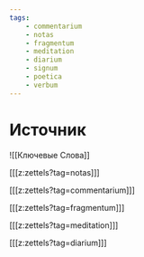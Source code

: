 ```yaml
---
tags: 
	- commentarium
	- notas
	- fragmentum
	- meditation
	- diarium
	- signum
	- poetica
	- verbum
---
```


# Источник

![[Ключевые Слова]]

[[[z:zettels?tag=notas]]]

[[[z:zettels?tag=commentarium]]]

[[[z:zettels?tag=fragmentum]]]

[[[z:zettels?tag=meditation]]]

[[[z:zettels?tag=diarium]]]

